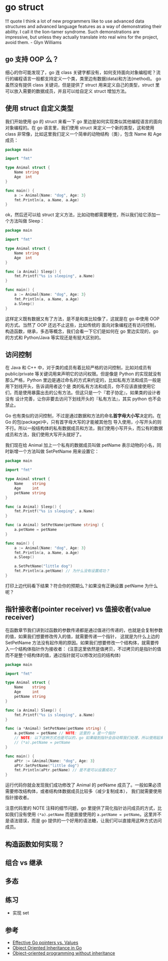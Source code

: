 # go struct

!!! quote
    I think a lot of new programmers like to use advanced data structures and advanced language features as a way of demonstrating their ability. I call it the lion-tamer syndrome. Such demonstrations are impressive, but unless they actually translate into real wins for the project, avoid them. - Glyn Williams

## go 支持 OOP 么？

细心的你可能发现了，go 连 class 关键字都没有，如何支持面向对象编程呢？流行的编程语言一般都支持定义一个类，类里边有数据(data)和方法(method)。
go 虽然没有提供 class 关键词，但是提供了 struct 用来定义自己的类型，struct 里可以放入需要的数据成员，并且可以给自定义
struct 增加方法。

## 使用 struct 自定义类型

我们开始使用 go 的 struct 来看一下 go 里边是如何实现类似其他编程语言的面向对象编程的。在 go 语言里，我们使用 struct
来定义一个新的类型，这和使用 class 非常像，比如这里我们定义一个简单的动物结构（类），包含 Name 和 Age 成员：

```go
package main

import "fmt"

type Animal struct {
	Name string
	Age  int
}

func main() {
	a := Animal{Name: "dog", Age: 3}
	fmt.Println(a, a.Name, a.Age)
}
```

ok，然后还可以给 struct 定义方法，比如动物都需要睡觉，所以我们给它添加一个方法叫做 Sleep：

``` go hl_lines="10 11 12 17"
package main

import "fmt"

type Animal struct {
	Name string
	Age  int
}

func (a Animal) Sleep() {
	fmt.Printf("%s is sleeping", a.Name)
}

func main() {
	a := Animal{Name: "dog", Age: 3}
	fmt.Println(a, a.Name, a.Age)
	a.Sleep()
}
```

这样定义既有数据又有了方法，是不是和类比较像了，这就是在 go 中使用 OOP 的方式。当然了 OOP 还远不止这些，比如传统的
面向对象编程还有访问控制，构造函数，继承，多态等概念，我们会看一下它们是如何在 go 里边实现的，go 的方式和 Python/Java
等实现还是有挺大区别的。

## 访问控制

在 Java 和 C++ 中，对于类的成员有着比较严格的访问控制，比如对成员有 public/private 等关键词用来声明它的访问权限。但是像是
Python 的实现就没有那么严格，Python 里边是通过命名的方式来约定的，比如私有方法和成员一般是用下划线开头，告诉调用者这个是
类的私有方法和成员，你不应该直接使用它们，而是使用暴露出去的公有方法。但这只是一个『君子协定』，如果类的设计者没有
设计完善，让你非要去访问下划线开头的『私有方法』，其实 python 也不会禁止。

Go 也有类似的访问控制，不过是通过数据和方法的命名**首字母大小写**决定的。在 Go 的包(package)中，只有首字母大写的才能被其他包
导入使用，小写开头的则不行。所以一般结构体的私有数据成员和方法，我们使用小写开头，而公有的数据成员和方法，我们使用大写开头就好了。

我们现在给 Animal 加上一个私有的数据成员叫做 petName 表示动物的小名，同时新增一个方法叫做 SetPetName 用来设置它：

```go hl_lines="8 15 16 17 25"
package main

import "fmt"

type Animal struct {
	Name    string
	Age     int
	petName string
}

func (a Animal) Sleep() {
	fmt.Printf("%s is sleeping", a.Name)
}

func (a Animal) SetPetName(petName string) {
	a.petName = petName
}

func main() {
	a := Animal{Name: "dog", Age: 3}
	fmt.Println(a, a.Name, a.Age)
	a.Sleep()

	a.SetPetName("little dog")
	fmt.Println(a.petName) // 为什么没有设置成功？
}
```

打印上边代码看下结果？符合你的预期么？如果没有正确设置 petName 为什么呢？

## 指针接收者(pointer receiver) vs 值接收者(value receiver)

在函数章节我们讲到过函数的参数传递都是通过值进行传递的，也就是会复制参数的值，如果我们想要修改传入的值，就需要传递一个指针，
这就是为什么上边的 SetPetName 方法没有起作用的原因。如果我们想要修改一个结构体，就需要传入一个结构体指针作为接收者：
(注意这里依然是值拷贝，不过拷贝的是指针的值而不是整个结构体的值，通过指针就可以修改对应的结构体)

``` go hl_lines="15 16 17 18 19"
package main

import "fmt"

type Animal struct {
	Name    string
	Age     int
	petName string
}

func (a Animal) Sleep() {
	fmt.Printf("%s is sleeping", a.Name)
}

func (a *Animal) SetPetName(petName string) {
	a.petName = petName // NOTE: 这里的 a 是一个指针
	// NOTE: 以下这种方式也是可以的，go 如果碰到指针会自动帮我们处理，所以使用起来更方便
	// (*a).petName = petName
}

func main() {
	aPtr := &Animal{Name: "dog", Age: 3}
	aPtr.SetPetName("little dog")
	fmt.Println(aPtr.petName) // 是不是可以设置成功了
}
```

运行代码你就会发现我们成功修改了 Animal 的 petName 成员了。一般如果必须需要修改结构体，或者结构体数据成员比较多（减少复制成本），
我们就需要使用指针接收者。

注意代码里的 NOTE 注释的细节问题，go 里提供了简化指针访问成员的方式，比如我们没有使用 `(*a).petName` 而是直接使用的
`a.petName = petName`。这里并不是语法错误，而是 go 提供的一个好用的语法糖，让我们可以直接用这种方式访问成员。

## 构造函数如何实现？

## 组合 vs 继承

## 多态

## 练习

- 实现 set

## 参考

- [Effective Go pointers vs. Values](https://golang.org/doc/effective_go.html#pointers_vs_values)
- [Object Oriented Inheritance in Go](https://hackthology.com/object-oriented-inheritance-in-go.html)
- [Object-oriented programming without inheritance](https://yourbasic.org/golang/inheritance-object-oriented/)

